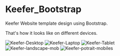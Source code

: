 # Keefer_Bootstrap
Keefer Website template design using Bootstrap.

That's how it looks like on different devices.



![Keefer-Desktop](https://user-images.githubusercontent.com/107266315/182368272-38d78aae-3150-4eee-b10a-2de30efa9e02.png)
![Keefer-Laptop](https://user-images.githubusercontent.com/107266315/182368342-a91c2e44-5ca9-4a65-9329-3961e4a6876a.png)
![Keefer-Tablet](https://user-images.githubusercontent.com/107266315/182368372-2211619e-95ea-4bc9-b629-88c7952d28be.png)
![Keefer-landscape-mob](https://user-images.githubusercontent.com/107266315/182368447-420bbff1-4c75-43fd-87d6-2ea2c57ccfd7.png)
![Keefer-potrait-mobiles](https://user-images.githubusercontent.com/107266315/182368483-b15400a2-d3ee-4ed7-9aa0-5e21b14760b5.png)
